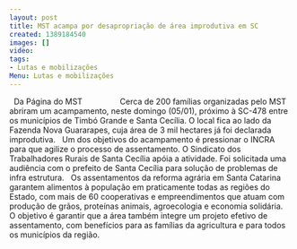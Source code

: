 ```yaml
---
layout: post
title: MST acampa por desapropriação de área improdutiva em SC
created: 1389184540
images: []
video: 
tags:
- Lutas e mobilizações
Menu: Lutas e mobilizações
---
```



 
Da Página do MST
               
Cerca de 200 famílias organizadas pelo MST abriram um acampamento, neste domingo (05/01), próximo à SC-478 entre os municípios de Timbó Grande e Santa Cecília. O local fica ao lado da Fazenda Nova Guararapes, cuja área de 3 mil hectares já foi declarada improdutiva.
 
Um dos objetivos do acampamento é pressionar o INCRA para que agilize o processo de assentamento. O Sindicato dos Trabalhadores Rurais de Santa Cecília apóia a atividade. Foi solicitada uma audiência com o prefeito de Santa Cecília para solução de problemas de infra estrutura.
 
Os assentamentos da reforma agrária em Santa Catarina garantem alimentos à população em praticamente todas as regiões do Estado, com mais de 60 cooperativas e empreendimentos que atuam com produção de grãos, proteínas animais, agroecologia e economia solidária.
 
O objetivo é garantir que a área também integre um projeto efetivo de assentamento, com benefícios para as famílias da agricultura e para todos os municípios da região. 
 
